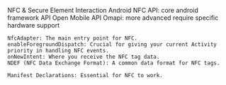 NFC & Secure Element Interaction
	Android NFC API:
		core android framework API
	Open Mobile API Omapi:
		more advanced
		require specific hardware support

	NfcAdapter: The main entry point for NFC.
	enableForegroundDispatch: Crucial for giving your current Activity priority in handling NFC events.
	onNewIntent: Where you receive the NFC tag data.
	NDEF (NFC Data Exchange Format): A common data format for NFC tags.
	
	Manifest Declarations: Essential for NFC to work.